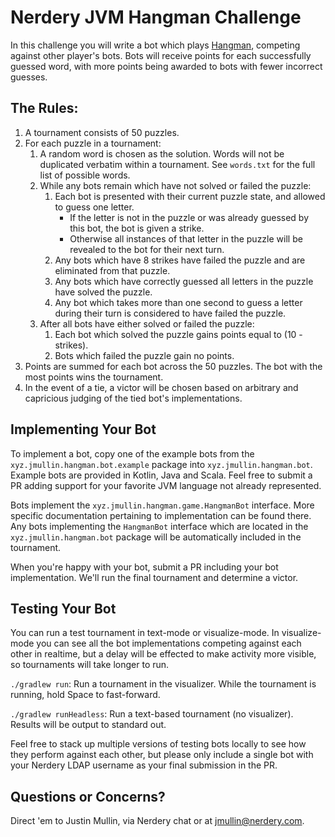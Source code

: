 # Nerdery JVM Hangman Challenge

In this challenge you will write a bot which plays [Hangman][1], competing against other player's bots.
Bots will receive points for each successfully guessed word, with more points being awarded to bots with
fewer incorrect guesses.

## The Rules:

1. A tournament consists of 50 puzzles.
1. For each puzzle in a tournament:
    1. A random word is chosen as the solution. Words will not be duplicated verbatim within a tournament.
    See `words.txt` for the full list of possible words.
    1. While any bots remain which have not solved or failed the puzzle:
        1. Each bot is presented with their current puzzle state, and allowed to guess one letter.
            * If the letter is not in the puzzle or was already guessed by this bot, the bot is given a strike.
            * Otherwise all instances of that letter in the puzzle will be revealed to the bot for their next turn.
        1. Any bots which have 8 strikes have failed the puzzle and are eliminated from that puzzle.
        1. Any bots which have correctly guessed all letters in the puzzle have solved the puzzle.
        1. Any bot which takes more than one second to guess a letter during their turn is considered to
        have failed the puzzle.
    1. After all bots have either solved or failed the puzzle:
        1. Each bot which solved the puzzle gains points equal to (10 - strikes).
        1. Bots which failed the puzzle gain no points.
1. Points are summed for each bot across the 50 puzzles. The bot with the most points wins the tournament.
1. In the event of a tie, a victor will be chosen based on arbitrary and capricious judging of the tied
bot's implementations.

## Implementing Your Bot

To implement a bot, copy one of the example bots from the `xyz.jmullin.hangman.bot.example` package
into `xyz.jmullin.hangman.bot`. Example bots are provided in Kotlin, Java and Scala. Feel free to submit
a PR adding support for your favorite JVM language not already represented.

Bots implement the `xyz.jmullin.hangman.game.HangmanBot` interface. More specific documentation pertaining
to implementation can be found there. Any bots implementing the `HangmanBot` interface which are located
in the `xyz.jmullin.hangman.bot` package will be automatically included in the tournament.

When you're happy with your bot, submit a PR including your bot implementation. We'll run the final tournament
and determine a victor.

## Testing Your Bot

You can run a test tournament in text-mode or visualize-mode. In visualize-mode you can see all the bot
implementations competing against each other in realtime, but a delay will be effected to make activity
more visible, so tournaments will take longer to run.

`./gradlew run`: Run a tournament in the visualizer. While the tournament is running, hold Space to fast-forward.

`./gradlew runHeadless`: Run a text-based tournament (no visualizer). Results will be output to standard out.

Feel free to stack up multiple versions of testing bots locally to see how they perform against each other,
but please only include a single bot with your Nerdery LDAP username as your final submission in the PR.

## Questions or Concerns?

Direct 'em to Justin Mullin, via Nerdery chat or at jmullin@nerdery.com.

 [1]: https://en.wikipedia.org/wiki/Hangman_\(game\)